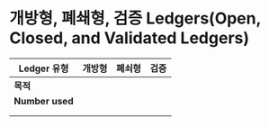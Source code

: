 # 개방형, 폐쇄형, 검증 Ledgers(Open, Closed, and Validated Ledgers)



| Ledger 유형       | 개방형 | 폐쇠형 | 검증 |
| --------------- | --- | --- | -- |
| **목적**          |     |     |    |
| **Number used** |     |     |    |
|                 |     |     |    |
|                 |     |     |    |
